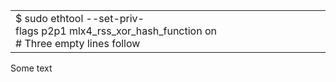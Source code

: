 |     |
| --- |
| $ sudo ethtool --set-priv-flags p2p1 mlx4_rss_xor_hash_function on<br># Three empty lines follow |

Some text
